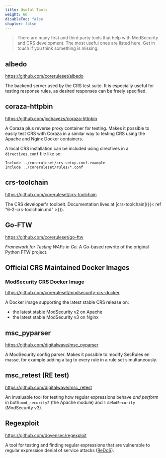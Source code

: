 ```yaml
---
title: Useful Tools
weight: 66
disableToc: false
chapter: false
---
```


> There are many first and third party tools that help with ModSecurity and CRS development. The most useful ones are listed here. Get in touch if you think something is missing.

## albedo

https://github.com/coreruleset/albedo

The backend server used by the CRS test suite. It is especially useful for testing response rules, as desired responses can be freely specified.

## coraza-httpbin

https://github.com/jcchavezs/coraza-httpbin

A Coraza plus reverse proxy container for testing. Makes it possible to easily test CRS with Coraza in a similar way to testing CRS using the Apache and Nginx Docker containers.

A local CRS installation can be included using directives in a `directives.conf` file like so:

```
Include ../coreruleset/crs-setup.conf.example
Include ../coreruleset/rules/*.conf
```

## crs-toolchain

https://github.com/coreruleset/crs-toolchain

The CRS developer's toolbelt. Documentation lives at [crs-toolchain]({{< ref "6-2-crs-toolchain.md" >}}).

## Go-FTW

https://github.com/coreruleset/go-ftw

*Framework for Testing WAFs in Go.* A Go-based rewrite of the original Python FTW project.

## Official CRS Maintained Docker Images

### ModSecurity CRS Docker Image

https://github.com/coreruleset/modsecurity-crs-docker

A Docker image supporting the latest stable CRS release on: 

- the latest stable ModSecurity v2 on Apache
- the latest stable ModSecurity v3 on Nginx

## msc_pyparser

https://github.com/digitalwave/msc_pyparser

A ModSecurity config parser. Makes it possible to modify SecRules en masse, for example adding a tag to every rule in a rule set simultaneously.

## msc_retest (RE test)

https://github.com/digitalwave/msc_retest

An invaluable tool for testing how regular expressions behave *and perform* in both `mod_security2` (the Apache module) and `libModSecurity` (ModSecurity v3).

## Regexploit

https://github.com/doyensec/regexploit

A tool for testing and finding regular expressions that are vulnerable to regular expression denial of service attacks ([ReDoS](https://en.wikipedia.org/wiki/ReDoS)).
